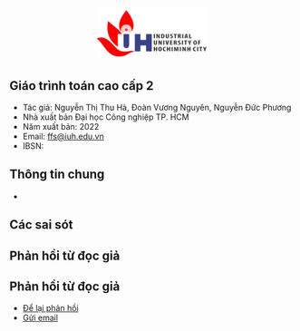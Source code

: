 <h1 align="center"><img width="40%"  src="figures/iuh.png" /></h1>

## Giáo trình toán cao cấp 2
- Tác giả: Nguyễn Thị Thu Hà, Đoàn Vương Nguyên, Nguyễn Đức Phương
- Nhà xuất bản Đại học Công nghiệp TP. HCM
- Năm xuất bản: 2022
- Email: ffs@iuh.edu.vn
- IBSN: 
## Thông tin chung
-
## Các sai sót
## Phản hồi từ đọc giả
## Phản hồi từ đọc giả

- [Để lại phản hồi](https://github.com/khoacoban/toancaocap2/issues)
- [Gửi email](mailto:ffs@iuh.edu.vn)
